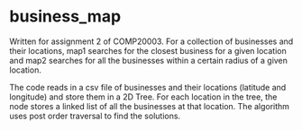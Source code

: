 # business_map

Written for assignment 2 of COMP20003. For a collection of businesses and their locations, map1 searches for the closest business for a given location and map2 searches for all the businesses within a certain radius of a given location.

The code reads in a csv file of businesses and their locations (latitude and longitude) and store them in a 2D Tree. For each location in the tree, the node stores a linked list of all the businesses at that location. The algorithm uses post order traversal to find the solutions.

